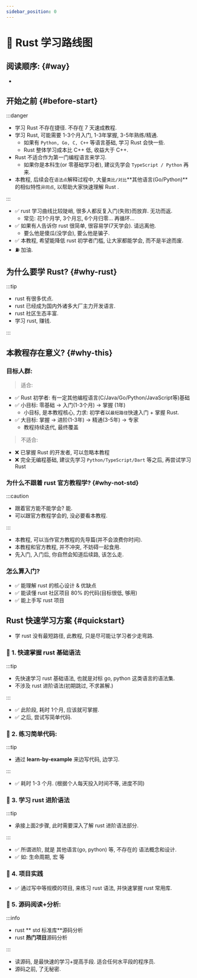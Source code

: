 ```yaml
---
sidebar_position: 0
---
```


# 🦀 Rust 学习路线图

## 阅读顺序: {#way}

- 
  
## 开始之前 {#before-start}

:::danger

- 学习 Rust 不存在捷径. 不存在 7 天速成教程.
- 学习 Rust, 可能需要 1-3个月入门, 1-3年掌握, 3-5年熟练/精通.
    - 如果有 `Python, Go, C, C++` 等语言基础, 学习 Rust 会快一些.
    - Rust 整体学习成本比 C++ 低, 收益大于 C++.
- Rust 不适合作为第一门编程语言来学习.
    - 如果你是本科生(or 零基础学习者), 建议先学会 `TypeScript / Python` 再来.
- 本教程, 后续会在`语法点`解释过程中, 大量`类比/对比`**其他语言(Go/Python)**的相似特性`异同点`, 以帮助大家快速理解 Rust
  .

:::

- ✅ rust 学习曲线比较陡峭, 很多人都反复入门(失败)而放弃. 无功而返.
    - 常见: 花1个月学, 3个月忘, 6个月归零... 再循环...
- ✅ 如果有人告诉你 rust 很简单, 很容易学(7天学会). 请远离他.
    - 要么他是傻瓜(没学会), 要么他是骗子.
- ✅ 本教程, 希望能降低 rust 初学者门槛, 让大家都能学会, 而不是半途而废.
- ⛽️ 加油.

## 为什么要学 Rust? {#why-rust}

:::tip

- rust 有很多优点.
- rust 已经成为国内外诸多大厂主力开发语言.
- rust 社区生态丰富.
- 学习 rust, 赚钱.

:::

## 本教程存在意义? {#why-this}


### 目标人群:

> 适合:

- ✅ Rust 初学者: 有一定其他编程语言(C/Java/Go/Python/JavaScript等)基础
- ✅ 小目标: 零基础 -> 入门(1-3个月) -> 掌握 (1年)
  - 小目标, 是本教程核心, 力求: 初学者以`最短路径`快速入门 + 掌握 Rust.
- ✅ 大目标: 掌握 -> 进阶(1-3年) -> 精通(3-5年) -> 专家
  - 教程持续迭代, 最终覆盖

> 不适合:

- ❌ 已掌握 Rust 的开发者, 可以忽略本教程
- ❌ 完全无编程基础, 建议先学习 `Python/TypeScript/Dart` 等之后, 再尝试学习 Rust


### 为什么不跟着 rust 官方教程学? {#why-not-std}

:::caution

- 跟着官方能不能学会? 能.
- 可以跟官方教程学会的, 没必要看本教程.

:::

- 本教程, 可以当作官方教程的先导篇(并不会浪费你时间).
- 本教程和官方教程, 并不冲突, 不妨碍一起食用.
- 先入门, 入门后, 你自然会知道后续路, 该怎么走.

### 怎么算入门?

- ✅ 能理解 rust 的核心设计 & 优缺点
- ✅ 能读懂 rust 社区项目 80% 的代码(目标很低, 够用)
- ✅ 能上手写 rust 项目

## Rust 快速学习方案 {#quickstart}

- 学 rust 没有最短路径, 此教程, 只是尽可能让学习者少走弯路.

### 🚀 1. 快速掌握 rust 基础语法

:::tip

- 先快速学习 rust 基础语法, 也就是对标 go, python 这类语言的语法集.
- 不涉及 rust 进阶语法(初期跳过, 不求甚解.)

:::

- ✅ 此阶段, 耗时 1个月, 应该就可掌握.
- ✅ 之后, 尝试写简单代码.

### 🚀 2. 练习简单代码:

:::tip

- 通过 **learn-by-example** 来边写代码, 边学习.

:::

- ✅ 耗时 1-3 个月. (根据个人每天投入时间不等, 进度不同)

### 🚀 3. 学习 rust 进阶语法

:::tip

- 承接上面2步骤, 此时需要深入了解 rust 进阶语法部分.

:::

- ✅ 所谓进阶, 就是 其他语言(go, python) 等, 不存在的 语法概念和设计.
- ✅ 如: 生命周期, 宏 等

### 🚀 4. 项目实践

- ✅ 通过写中等规模的项目, 来练习 rust 语法, 并快速掌握 rust 常用库.

### 🚀 5. 源码阅读+分析:

:::info

- rust ** std 标准库**源码分析
- rust **热门项目**源码分析

:::

- 读源码, 是最快速的学习+提高手段. 适合任何水平段的程序员.
- 源码之前, 了无秘密.

